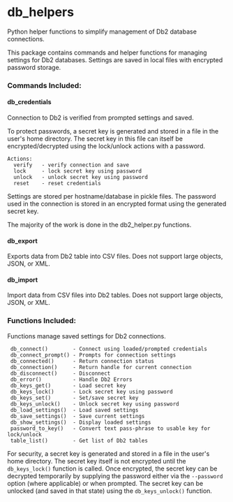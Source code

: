 # db_helpers
Python helper functions to simplify management of Db2 database connections.

This package contains commands and helper functions for managing settings for Db2 databases.
Settings are saved in local files with encrypted password storage.

### Commands Included:

#### db_credentials

   Connection to Db2 is verified from prompted settings and saved.

   To protect passwords, a secret key is generated and stored in a file
   in the user's home directory. The secret key in this file can itself
   be encrypted/decrypted using the lock/unlock actions with a password.

    Actions:
      verify   - verify connection and save
      lock     - lock secret key using password
      unlock   - unlock secret key using password
      reset    - reset credentials

   Settings are stored per hostname/database in pickle files. The password
   used in the connection is stored in an encrypted format using the
   generated secret key.

   The majority of the work is done in the db2_helper.py functions.

#### db_export

   Exports data from Db2 table into CSV files.
   Does not support large objects, JSON, or XML.

#### db_import

   Import data from CSV files into Db2 tables.
   Does not support large objects, JSON, or XML.

### Functions Included:

   Functions manage saved settings for Db2 connections.

     db_connect()        - Connect using loaded/prompted credentials
     db_connect_prompt() - Prompts for connection settings
     db_connected()      - Return connection status
     db_connection()     - Return handle for current connection
     db_disconnect()     - Disconnect
     db_error()          - Handle Db2 Errors
     db_keys_get()       - Load secret key
     db_keys_lock()      - Lock secret key using password
     db_keys_set()       - Set/save secret key
     db_keys_unlock()    - Unlock secret key using password
     db_load_settings()  - Load saved settings
     db_save_settings()  - Save current settings
     db_show_settings()  - Display loaded settings
     password_to_key()   - Convert text pass-phrase to usable key for lock/unlock
     table_list()        - Get list of Db2 tables

   For security, a secret key is generated and stored in a file in the
   user's home directory. The secret key itself is not encrypted
   until the `db_keys_lock()` function is called. Once encrypted,
   the secret key can be decrypted temporarily by supplying the password
   either via the `--password` option (where applicable) or when
   prompted. The secret key can be unlocked (and saved in that state)
   using the `db_keys_unlock()` function.
